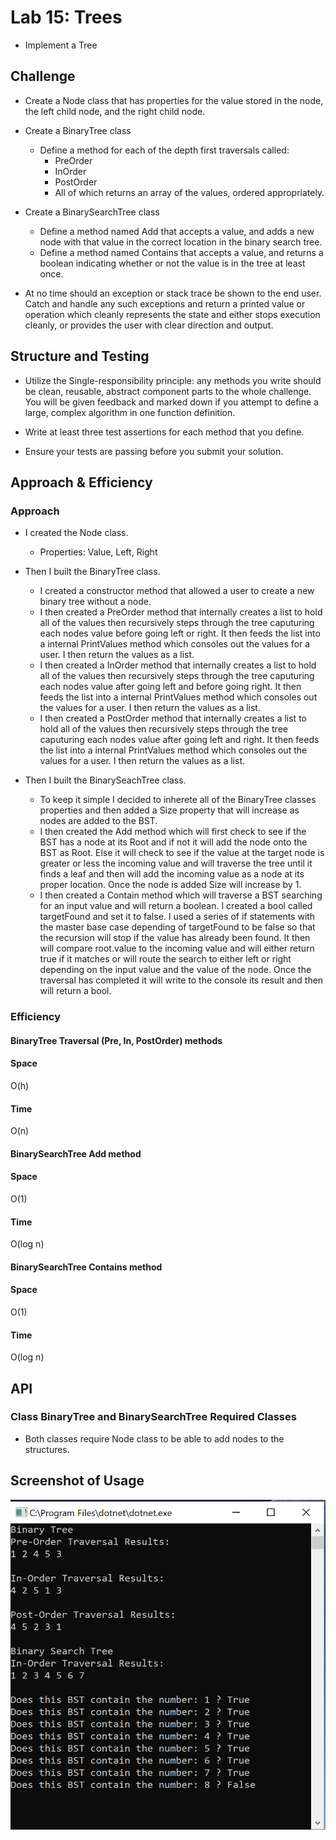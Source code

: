 
# Lab 15: Trees
 - Implement a Tree
## Challenge
- Create a Node class that has properties for the value stored in the node, the left child node, and the right child node.
- Create a BinaryTree class
  - Define a method for each of the depth first traversals called: 
    - PreOrder 
    - InOrder
    - PostOrder
    - All of which returns an array of the values, ordered appropriately.
- Create a BinarySearchTree class
  - Define a method named Add that accepts a value, and adds a new node with that value in the correct location in the binary search tree.
  - Define a method named Contains that accepts a value, and returns a boolean indicating whether or not the value is in the tree at least once.

- At no time should an exception or stack trace be shown to the end user. Catch and handle any such exceptions and return a printed value or operation which cleanly represents the state and either stops execution cleanly, or provides the user with clear direction and output.
## Structure and Testing
- Utilize the Single-responsibility principle: any methods you write should be clean, reusable, abstract component parts to the whole challenge. You will be given feedback and marked down if you attempt to define a large, complex algorithm in one function definition.

- Write at least three test assertions for each method that you define.

- Ensure your tests are passing before you submit your solution.

## Approach & Efficiency
### Approach
- I created the Node class.
  - Properties: Value, Left, Right
  
- Then I built the BinaryTree class.

  - I created a constructor method that allowed a user to create a new binary tree without a node.
  - I then created a PreOrder method that internally creates a list to hold all of the values then recursively steps through the tree caputuring each nodes value before going left or right. It then feeds the list into a internal PrintValues method which consoles out the values for a user. I then return the values as a list.
  - I then created a InOrder method that internally creates a list to hold all of the values then recursively steps through the tree caputuring each nodes value after going left and before going right. It then feeds the list into a internal PrintValues method which consoles out the values for a user. I then return the values as a list.
  - I then created a PostOrder method that internally creates a list to hold all of the values then recursively steps through the tree caputuring each nodes value after going left and right. It then feeds the list into a internal PrintValues method which consoles out the values for a user. I then return the values as a list.

  
- Then I built the BinarySeachTree class.
  - To keep it simple I decided to inherete all of the BinaryTree classes properties and then added a Size property that will increase as nodes are added to the BST.
  - I then created the Add method which will first check to see if the BST has a node at its Root and if not it will add the node onto the BST as Root. Else it will check to see if the value at the target node is greater or less the incoming value and will traverse the tree until it finds a leaf and then will add the incoming value as a node at its proper location. Once the node is added Size will increase by 1.
  - I then created a Contain method which will traverse a BST searching for an input value and will return a boolean. I created a bool called targetFound and set it to false. I used a series of if statements with the master base case depending of targetFound to be false so that the recursion will stop if the value has already been found. It then will compare root.value to the incoming value and will either return true if it matches or will route the search to either left or right depending on the input value and the value of the node. Once the traversal has completed it will write to the console its result and then will return a bool.


### Efficiency
#### BinaryTree Traversal (Pre, In, PostOrder) methods
#### Space
O(h)
#### Time
O(n)
#### BinarySearchTree Add method
#### Space
O(1)
#### Time
O(log n)
#### BinarySearchTree Contains method
#### Space
O(1)
#### Time
O(log n)

## API
### Class BinaryTree and BinarySearchTree Required Classes
- Both classes require Node class to be able to add nodes to the structures.

## Screenshot of Usage
![solution image](assets/usage.PNG)
